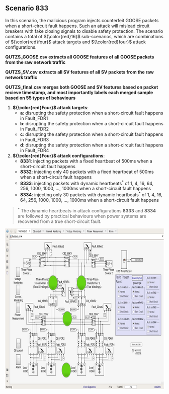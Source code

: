 ## Scenario 833
In this scenario, the malicious program injects counterfeit GOOSE packets when a short-circuit fault happens. Such an attack will mislead circuit breakers with fake closing signals to disable safety protection. The scenario contains a total of ${\color{red}16}$ sub-scenarios, which are combinations of ${\color{red}four}$ attack targets and ${\color{red}four}$ attack configurations.

**QUTZS_GOOSE.csv extracts all GOOSE features of all GOOSE packets from the raw network traffic**

**QUTZS_SV.csv extracts all SV features of all SV packets from the raw network traffic**

**QUTZS_final.csv merges both GOOSE and SV features based on packet recieve timestamp, and most importantly labels each merged sample based on 55 types of behaviours**

1. **${\color{red}Four}$ attack targets**: 
   - **a**: disrupting the safety protection when a short-circuit fault happens in Fault_FDR1
   - **b**: disrupting the safety protection when a short-circuit fault happens in Fault_FDR2
   - **c**: disrupting the safety protection when a short-circuit fault happens in Fault_FDR3
   - **d**: disrupting the safety protection when a short-circuit fault happens in Fault_FDR4
2. **${\color{red}Four}$ attack configurations**:
   - **8331**: injecting packets with a fixed heartbeat of 500ms when a short-circuit fault happens
   - **8332**: injecting only 40 packets with a fixed heartbeat of 500ms when a short-circuit fault happens
   - **8333**: injecting packets with dynamic heartbeats<sup>*</sup> of 1, 4, 16, 64, 256, 1000, 1000, ..., 1000ms when a short-circuit fault happens
   - **8334**: injecting only 30 packets with dynamic heartbeats<sup>*</sup> of 1, 4, 16, 64, 256, 1000, 1000, ..., 1000ms when a short-circuit fault happens

> <sup>*</sup> The dynamic heartbeats in attack configurations **8333** and **8334** are followed by practical behaviours when power systems are recovered from a true short-circuit fault.

<img src="https://github.com/CSCRC-SCREED/QUT-ZSS-2023/blob/main/PrimaryPlant.jpg" alt="" width="800" height="510" />
